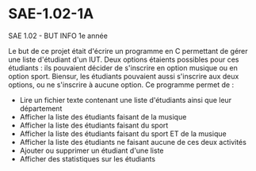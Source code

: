 # SAE-1.02-1A
SAE 1.02 - BUT INFO 1e année

Le but de ce projet était d'écrire un programme en C permettant de gérer une liste d'étudiant d'un IUT. Deux options étaients possibles pour ces étudiants : ils pouvaient décider de s'inscrire en option musique ou en option sport.
Biensur, les étudiants pouvaient aussi s'inscrire aux deux options, ou ne s'inscrire à aucune option.
Ce programme permet de :

- Lire un fichier texte contenant une liste d'étudiants ainsi que leur département
- Afficher la liste des étudiants faisant de la musique
- Afficher la liste des étudiants faisant du sport
- Afficher la liste des étudiants faisant du sport ET de la musique
- Afficher la liste des étudiants ne faisant aucune de ces deux activités
- Ajouter ou supprimer un étudiant d'une liste
- Afficher des statistiques sur les étudiants
